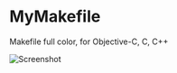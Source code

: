 MyMakefile
==========


Makefile full color, for Objective-C, C, C++

![Screenshot](https://raw.github.com/remirobert/MyMakefile/master/image.png)

